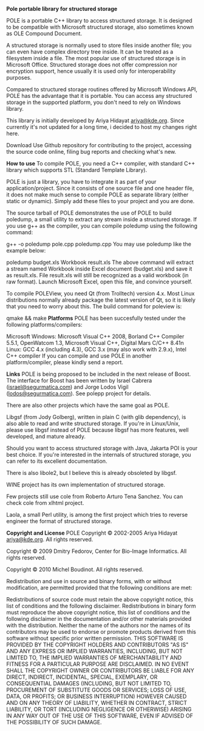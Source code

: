 **Pole
portable library for structured storage**

POLE is a portable C++ library to access structured storage. It is designed to be compatible with Microsoft structured storage, also sometimes known as OLE Compound Document.

A structured storage is normally used to store files inside another file; you can even have complex directory tree inside. It can be treated as a filesystem inside a file. The most popular use of structured storage is in Microsoft Office. Structured storage does not offer compression nor encryption support, hence usually it is used only for interoperability purposes.

Compared to structured storage routines offered by Microsoft Windows API, POLE has the advantage that it is portable. You can access any structured storage in the supported platform, you don't need to rely on Windows library.

This library is initially developed by Ariya Hidayat <ariya@kde.org>. Since currently it's not updated for a long time, i decided to host my changes right here.

Download
Use Github repository for contributing to the project, accessing the source code online, filing bug reports and checking what's new.

**How to use**
To compile POLE, you need a C++ compiler, with standard C++ library which supports STL (Standard Template Library).

POLE is just a library, you have to integrate it as part of your application/project. Since it consists of one source file and one header file, it does not make much sense to compile POLE as separate library (either static or dynamic). Simply add these files to your project and you are done.

The source tarball of POLE demonstrates the use of POLE to build poledump, a small utility to extract any stream inside a structured storage. If you use g++ as the compiler, you can compile poledump using the following command:

g++ -o poledump pole.cpp poledump.cpp
You may use poledump like the example below:

poledump budget.xls Workbook result.xls
The above command will extract a stream named Workbook inside Excel document (budget.xls) and save it as result.xls. File result.xls will still be recognized as a valid workbook (in raw format). Launch Microsoft Excel, open this file, and convince yourself.

To compile POLEView, you need Qt (from Trolltech) version 4.x. Most Linux distributions normally already package the latest version of Qt, so it is likely that you need to worry about this. The build command for poleview is:

qmake && make
**Platforms**
POLE has been succesfully tested under the following platforms/compilers:

Microsoft Windows: Microsoft Visual C++ 2008, Borland C++ Compiler 5.5.1, OpenWatcom 1.3, Microsoft Visual C++, Digital Mars C/C++ 8.41n
Linux: GCC 4.x (including 4.3), GCC 3.x (may also work with 2.9.x), Intel C++ compiler
If you can compile and use POLE in another platform/compiler, please kindly send a report.

**Links**
POLE is being proposed to be included in the next release of Boost. The interface for Boost has been written by Israel Cabrera (israel@segurmatica.com) and Jorge Lodos Vigil (lodos@segurmatica.com). See polepp project for details.

There are also other projects which have the same goal as POLE.

Libgsf (from Jody Golberg), written in plain C (with glib dependency), is also able to read and write structured storage. If you're in Linux/Unix, please use libgsf instead of POLE because libgsf has more features, well developed, and mature already.

Should you want to access structured storage with Java, Jakarta POI is your best choice. If you're interested in the internals of structured storage, you can refer to its excellent documentation.

There is also libole2, but I believe this is already obsoleted by libgsf.

WINE project has its own implementation of structured storage.

Few projects still use cole from Roberto Arturo Tena Sanchez. You can check cole from xlhtml project.

Laola, a small Perl utility, is among the first project which tries to reverse engineer the format of structured storage.

**Copyright and License**
POLE Copyright © 2002-2005 Ariya Hidayat <ariya@kde.org>. All rights reserved.

Copyright © 2009 Dmitry Fedorov, Center for Bio-Image Informatics. All rights reserved.

Copyright © 2010 Michel Boudinot. All rights reserved.

Redistribution and use in source and binary forms, with or without modification, are permitted provided that the following conditions are met:

Redistributions of source code must retain the above copyright notice, this list of conditions and the following disclaimer.
Redistributions in binary form must reproduce the above copyright notice, this list of conditions and the following disclaimer in the documentation and/or other materials provided with the distribution.
Neither the name of the authors nor the names of its contributors may be used to endorse or promote products derived from this software without specific prior written permission.
THIS SOFTWARE IS PROVIDED BY THE COPYRIGHT HOLDERS AND CONTRIBUTORS "AS IS" AND ANY EXPRESS OR IMPLIED WARRANTIES, INCLUDING, BUT NOT LIMITED TO, THE IMPLIED WARRANTIES OF MERCHANTABILITY AND FITNESS FOR A PARTICULAR PURPOSE ARE DISCLAIMED. IN NO EVENT SHALL THE COPYRIGHT OWNER OR CONTRIBUTORS BE LIABLE FOR ANY DIRECT, INDIRECT, INCIDENTAL, SPECIAL, EXEMPLARY, OR CONSEQUENTIAL DAMAGES (INCLUDING, BUT NOT LIMITED TO, PROCUREMENT OF SUBSTITUTE GOODS OR SERVICES; LOSS OF USE, DATA, OR PROFITS; OR BUSINESS INTERRUPTION) HOWEVER CAUSED AND ON ANY THEORY OF LIABILITY, WHETHER IN CONTRACT, STRICT LIABILITY, OR TORT (INCLUDING NEGLIGENCE OR OTHERWISE) ARISING IN ANY WAY OUT OF THE USE OF THIS SOFTWARE, EVEN IF ADVISED OF THE POSSIBILITY OF SUCH DAMAGE.
